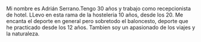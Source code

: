 Mi nombre es Adrián Serrano.Tengo 30 años y trabajo como recepcionista de hotel. LLevo en esta rama de la hosteleria 10 años, desde los 20. 
Me encanta el deporte en general pero sobretodo el baloncesto, deporte que he practicado desde los 12 años. 
Tambien soy un apasionado de los viajes y la naturaleza.
